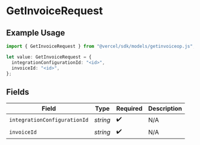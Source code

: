 # GetInvoiceRequest

## Example Usage

```typescript
import { GetInvoiceRequest } from "@vercel/sdk/models/getinvoiceop.js";

let value: GetInvoiceRequest = {
  integrationConfigurationId: "<id>",
  invoiceId: "<id>",
};
```

## Fields

| Field                        | Type                         | Required                     | Description                  |
| ---------------------------- | ---------------------------- | ---------------------------- | ---------------------------- |
| `integrationConfigurationId` | *string*                     | :heavy_check_mark:           | N/A                          |
| `invoiceId`                  | *string*                     | :heavy_check_mark:           | N/A                          |